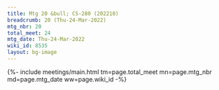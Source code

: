 ```yaml
---
title: Mtg 20 &bull; CS-280 (202210)
breadcrumb: 20 (Thu-24-Mar-2022)
mtg_nbr: 20
total_meet: 24
mtg_date: Thu-24-Mar-2022
wiki_id: 8535
layout: bg-image
---
```


{%- include meetings/main.html
    tm=page.total_meet
    mn=page.mtg_nbr
    md=page.mtg_date
    ww=page.wiki_id
-%}
